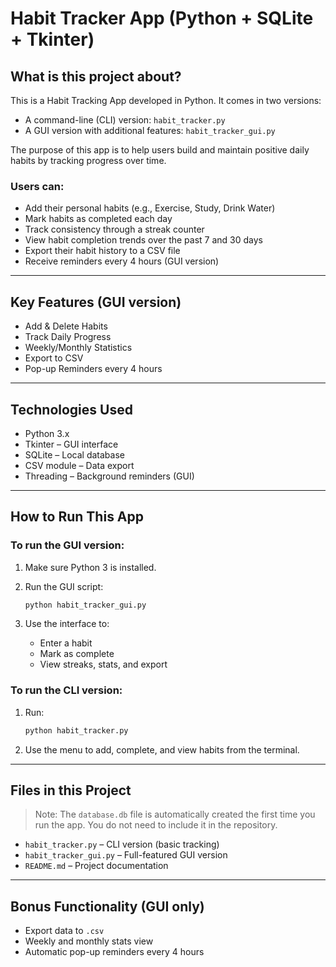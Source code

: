 # Habit Tracker App (Python + SQLite + Tkinter)

## What is this project about?

This is a Habit Tracking App developed in Python. It comes in two versions:

* A command-line (CLI) version: `habit_tracker.py`
* A GUI version with additional features: `habit_tracker_gui.py`

The purpose of this app is to help users build and maintain positive daily habits by tracking progress over time.

### Users can:

* Add their personal habits (e.g., Exercise, Study, Drink Water)
* Mark habits as completed each day
* Track consistency through a streak counter
* View habit completion trends over the past 7 and 30 days
* Export their habit history to a CSV file
* Receive reminders every 4 hours (GUI version)

---

## Key Features (GUI version)

* Add & Delete Habits
* Track Daily Progress
* Weekly/Monthly Statistics
* Export to CSV
* Pop-up Reminders every 4 hours

---

## Technologies Used

* Python 3.x
* Tkinter – GUI interface
* SQLite – Local database
* CSV module – Data export
* Threading – Background reminders (GUI)

---

## How to Run This App

### To run the GUI version:

1. Make sure Python 3 is installed.

2. Run the GUI script:

   ```bash
   python habit_tracker_gui.py
   ```

3. Use the interface to:

   * Enter a habit
   * Mark as complete
   * View streaks, stats, and export

### To run the CLI version:

1. Run:

   ```bash
   python habit_tracker.py
   ```

2. Use the menu to add, complete, and view habits from the terminal.

---

## Files in this Project

> Note: The `database.db` file is automatically created the first time you run the app. You do not need to include it in the repository.

* `habit_tracker.py` – CLI version (basic tracking)
* `habit_tracker_gui.py` – Full-featured GUI version
* `README.md` – Project documentation

---

## Bonus Functionality (GUI only)

* Export data to `.csv`
* Weekly and monthly stats view
* Automatic pop-up reminders every 4 hours
